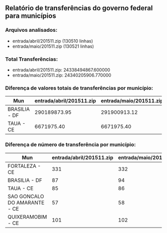 ## Relatório de transferências do governo federal para municípios
### Arquivos analisados:
* entrada/abril/201511.zip (130510 linhas)
* entrada/maio/201511.zip (130521 linhas)
### Total Transferências:
* entrada/abril/201511.zip: 24338494867.600000
* entrada/maio/201511.zip: 24340205906.770000
### Diferença de valores totais de transferências por município:
| Mun | entrada/abril/201511.zip | entrada/maio/201511.zip | Diff | Percent |
| --- | --- | --- | --- | --- |
| BRASILIA - DF | 290189873.95 | 291900913.12 | 1711039.17 | 0.59 |
| TAUA - CE | 6671975.40 | 6671975.40 | 0.00 | 0.00 |
### Diferença de número de transferência por município:
| Mun | entrada/abril/201511.zip | entrada/maio/201511.zip | Diff | Percent |
| --- | --- | --- | --- | --- |
| FORTALEZA - CE | 331 | 332 | 1 | 0 |
| BRASILIA - DF | 87 | 94 | 7 | 8 |
| TAUA - CE | 85 | 86 | 1 | 1 |
| SAO GONCALO DO AMARANTE - CE | 57 | 58 | 1 | 1 |
| QUIXERAMOBIM - CE | 101 | 102 | 1 | 0 |
